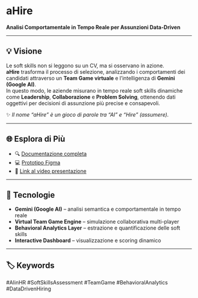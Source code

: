 # aHire  
**Analisi Comportamentale in Tempo Reale per Assunzioni Data-Driven**

---

## 💡 Visione  
Le soft skills non si leggono su un CV, ma si osservano in azione.  
**aHire** trasforma il processo di selezione, analizzando i comportamenti dei candidati attraverso un **Team Game virtuale** e l’intelligenza di **Gemini (Google AI)**.  
In questo modo, le aziende misurano in tempo reale soft skills dinamiche come **Leadership**, **Collaborazione** e **Problem Solving**, ottenendo dati oggettivi per decisioni di assunzione più precise e consapevoli.

✨ *Il nome “aHire” è un gioco di parole tra “AI” e “Hire” (assumere).*

---

## 🌐 Esplora di Più  
- 🔍 [Documentazione completa](https://www.notion.so/laurabracale/Documentazione-aHire-YellowStone-2976f0eb5c13808884c1ebfbbf11c543?source=copy_link)  
- 💻 [Prototipo Figma](https://www.figma.com/proto/XiY8WkueKwOnKxT1vBubAR/yellowstone?page-id=49%3A2&node-id=112-1797&viewport=-199%2C-2550%2C0.31&t=8kzLw77jWGEMQ0Xa-1&scaling=scale-down&content-scaling=fixed&starting-point-node-id=112%3A1797)  
- 🎥 [Link al video presentazione](#)   

---

## 🧠 Tecnologie  
- **Gemini (Google AI)** – analisi semantica e comportamentale in tempo reale  
- **Virtual Team Game Engine** – simulazione collaborativa multi-player  
- **Behavioral Analytics Layer** – estrazione e quantificazione delle soft skills  
- **Interactive Dashboard** – visualizzazione e scoring dinamico  

---

## 🏷️ Keywords  
#AIinHR  #SoftSkillsAssessment  #TeamGame  #BehavioralAnalytics  #DataDrivenHiring
